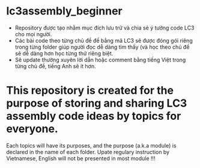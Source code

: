# lc3assembly_beginner

- Repository được tạo nhằm mục đích lưu trữ và chia sẻ ý tưởng code LC3 cho mọi người. 
- Các bài code theo từng chủ đề đề bằng mã LC3 sẽ được đóng gói riêng trong từng folder giúp người đọc dễ dàng tìm thấy (và học theo chủ đề sẽ dễ dàng hơn học từng thứ riêng biệt.
- Sẽ update thường xuyên lời dẫn hoặc comment bằng tiếng Việt trong từng chủ đề, tiếng Anh sẽ ít hơn.


# This repository is created for the purpose of storing and sharing LC3 assembly code ideas by topics for everyone.
Each topics will have its purposes, and the purpose (a.k.a module) is declared in the name of each folder.
Upate regulary instruction by Vietnamese, English will not be presented in most module !!!
